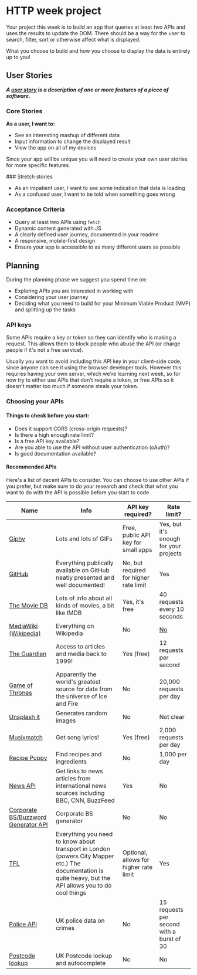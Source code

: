 # HTTP week project

Your project this week is to build an app that queries at least _two_ APIs and uses the results to update the DOM. There should be a way for the user to search, filter, sort or otherwise affect what is displayed.

What you choose to build and how you choose to display the data is entirely up to you!

## User Stories

_**A [user story](https://www.visual-paradigm.com/guide/agile-software-development/what-is-user-story/) is a description of one or more features of a piece of software.**_

### Core Stories

**As a user, I want to:**

- See an interesting mashup of different data
- Input information to change the displayed result
- View the app on all of my devices

Since your app will be unique you will need to create your own user stories for more specific features.

### Stretch stories

- As an impatient user, I want to see some indication that data is loading
- As a confused user, I want to be told when something goes wrong

### Acceptance Criteria

- Query at least two APIs using `fetch`
- Dynamic content generated with JS
- A clearly defined user journey, documented in your readme
- A responsive, mobile-first design
- Ensure your app is accessible to as many different users as possible

## Planning

During the planning phase we suggest you spend time on:

- Exploring APIs you are interested in working with
- Considering your user journey
- Deciding what you need to build for your Minimum Viable Product (MVP) and splitting up the tasks

### API keys

Some APIs require a key or token so they can identify who is making a request. This allows them to block people who abuse the API (or charge people if it's not a free service).

Usually you want to avoid including this API key in your client-side code, since anyone can see it using the browser developer tools. However this requires having your own server, which we're learning next week, so for now try to either use APIs that don't require a token, or free APIs so it doesn't matter too much if someone steals your token.

### Choosing your APIs

#### Things to check before you start:

- Does it support CORS (cross-origin requests)?
- Is there a high enough rate limit?
- Is a free API key available?
- Are you able to use the API without user authentication (oAuth)?
- Is good documentation available?

#### Recommended APIs

Here's a list of decent APIs to consider. You can choose to use other APIs if you prefer, but make sure to do your research and check that what you want to do with the API is possible before you start to code.

| Name                                                                                               | Info                                                                                                                                                       | API key required?                      | Rate limit?                                                      |
| -------------------------------------------------------------------------------------------------- | ---------------------------------------------------------------------------------------------------------------------------------------------------------- | -------------------------------------- | ---------------------------------------------------------------- |
| [Giphy](https://api.giphy.com/)                                                                    | Lots and lots of GIFs                                                                                                                                      | Free, public API key for small apps    | Yes, but it's enough for your projects                           |
| [GitHub](https://developer.github.com/v3/)                                                         | Everything publically available on GitHub neatly presented and well documented!                                                                            | No, but required for higher rate limit | Yes                                                              |
| [The Movie DB](https://www.themoviedb.org/documentation/api)                                       | Lots of info about all kinds of movies, a bit like IMDB                                                                                                    | Yes, it's free                         | 40 requests every 10 seconds                                     |
| [MediaWiki (Wikipedia)](https://www.mediawiki.org/wiki/API:Main_page)                              | Everything on Wikipedia                                                                                                                                    | No                                     | [No](https://www.mediawiki.org/wiki/API:Etiquette#Request_limit) |
| [The Guardian](http://open-platform.theguardian.com/)                                              | Access to articles and media back to 1999!                                                                                                                 | Yes (free)                             | 12 requests per second                                           |
| [Game of Thrones](https://anapioficeandfire.com/)                                                  | Apparently the world's greatest source for data from the universe of Ice and Fire                                                                          | No                                     | 20,000 requests per day                                          |
| [Unsplash it](https://unsplash.it/)                                                                | Generates random images                                                                                                                                    | No                                     | Not clear                                                        |
| [Musixmatch](https://developer.musixmatch.com/documentation)                                       | Get song lyrics!                                                                                                                                           | Yes (free)                             | 2,000 requests per day                                           |
| [Recipe Puppy](http://www.recipepuppy.com/about/api/)                                              | Find recipes and ingredients                                                                                                                               | No                                     | 1,000 per day                                                    |
| [News API](https://newsapi.org/#documentation)                                                     | Get links to news articles from international news sources including BBC, CNN, BuzzFeed                                                                    | Yes                                    | No                                                               |
| [Corporate BS/Buzzword Generator API](https://github.com/sameerkumar18/corporate-bs-generator-api) | Corporate BS generator                                                                                                                                     | No                                     | No                                                               |
| [TFL](https://api-portal.tfl.gov.uk/docs)                                                          | Everything you need to know about transport in London (powers City Mapper etc.) The documentation is quite heavy, but the API allows you to do cool things | Optional, allows for higher rate limit | Yes                                                              |
| [Police API ](https://data.police.uk/docs/)                                                        | UK police data on crimes                                                                                                                                   | No                                     | 15 requests per second with a burst of 30                        |
| [Postcode lookup](https://postcodes.io/)                                                           | UK Postcode lookup and autocomplete                                                                                                                        | No                                     | No                                                               |
